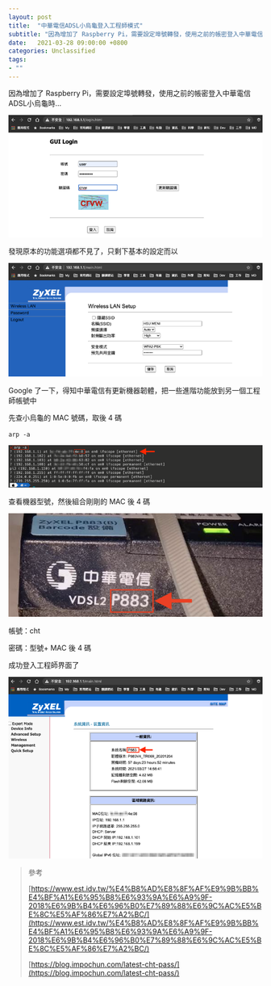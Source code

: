 ```yaml
---
layout: post
title:  "中華電信ADSL小烏龜登入工程師模式"
subtitle: "因為增加了 Raspberry Pi，需要設定埠號轉發，使用之前的帳密登入中華電信ADSL小烏龜時…"
date:   2021-03-28 09:00:00 +0800
categories: Unclassified
tags:
- ""
---
```


因為增加了 Raspberry Pi，需要設定埠號轉發，使用之前的帳密登入中華電信ADSL小烏龜時…

![](/images/medium/1__MYjBY5qbLuscvi15k6taHQ.png)

發現原本的功能選項都不見了，只剩下基本的設定而以

![](/images/medium/1__E1IFCd029N0fbxbOA1sEig.png)

Google 了一下，得知中華電信有更新機器韌體，把一些進階功能放到另一個工程師帳號中

先查小烏龜的 MAC 號碼，取後 4 碼

`arp -a`

![](/images/medium/1__HLNgxSIEXu45a19NT4UBWA.png)

查看機器型號，然後組合剛剛的 MAC 後 4 碼

![](/images/medium/1__TT3Gh1zvfQVTgF6eHrDDyg.png)

帳號：cht

密碼：型號+ MAC 後 4 碼

成功登入工程師界面了

![](/images/medium/1__NlXjTl6z967i9__AOcxAsQw.png)

> 參考
>
> [https://www.est.idv.tw/%E4%B8%AD%E8%8F%AF%E9%9B%BB%E4%BF%A1%E6%95%B8%E6%93%9A%E6%A9%9F-2018%E6%9B%B4%E6%96%B0%E7%89%88%E6%9C%AC%E5%BE%8C%E5%AF%86%E7%A2%BC/](https://www.est.idv.tw/%E4%B8%AD%E8%8F%AF%E9%9B%BB%E4%BF%A1%E6%95%B8%E6%93%9A%E6%A9%9F-2018%E6%9B%B4%E6%96%B0%E7%89%88%E6%9C%AC%E5%BE%8C%E5%AF%86%E7%A2%BC/)
>
> [https://blog.impochun.com/latest-cht-pass/](https://blog.impochun.com/latest-cht-pass/)
